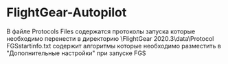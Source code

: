 # FlightGear-Autopilot
В файле Protocols Files содержатся протоколы запуска которые необходимо перенести в директорию \FlightGear 2020.3\data\Protocol
FGSstartinfo.txt содержит алгоритмы которые необходимо разместить в "Дополнительные настройки" при запуске FGS
